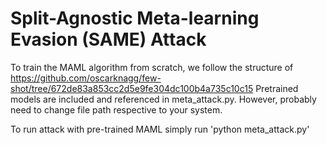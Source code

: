 # Split-Agnostic Meta-learning Evasion (SAME) Attack
To train the MAML algorithm from scratch, we follow the structure of https://github.com/oscarknagg/few-shot/tree/672de83a853cc2d5e9fe304dc100b4a735c10c15
Pretrained models are included and referenced in meta_attack.py. However, probably need to change file path respective to your system. 

To run attack with pre-trained MAML simply run 'python meta_attack.py'
